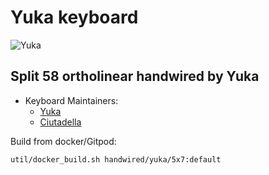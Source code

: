 # Yuka keyboard
![Yuka](https://media.giphy.com/media/13HBDT4QSTpveU/giphy.gif)

## Split 58 ortholinear handwired by Yuka

* Keyboard Maintainers: 
    - [Yuka](https://github.com/yuka)
    - [Ciutadella](https://github.com/ciutadellla)

Build from docker/Gitpod:
```
util/docker_build.sh handwired/yuka/5x7:default
``` 
